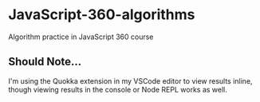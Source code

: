 # JavaScript-360-algorithms

Algorithm practice in JavaScript 360 course

## **Should Note...**

I'm using the Quokka extension in my VSCode editor to view results inline,
though viewing results in the console or Node REPL works as well.
